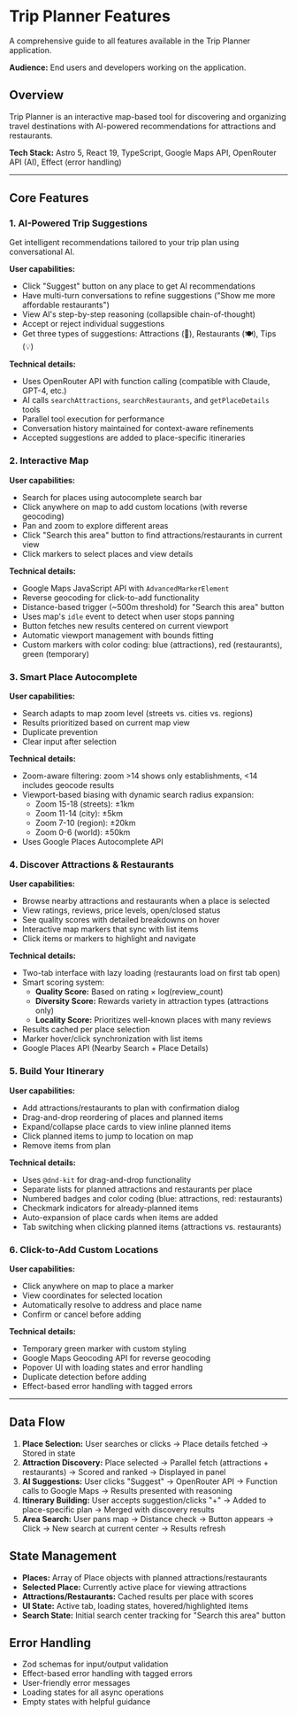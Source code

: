 # Trip Planner Features

A comprehensive guide to all features available in the Trip Planner application.

**Audience:** End users and developers working on the application.

## Overview

Trip Planner is an interactive map-based tool for discovering and organizing travel destinations with AI-powered recommendations for attractions and restaurants.

**Tech Stack:** Astro 5, React 19, TypeScript, Google Maps API, OpenRouter API (AI), Effect (error handling)

---

## Core Features

### 1. AI-Powered Trip Suggestions

Get intelligent recommendations tailored to your trip plan using conversational AI.

**User capabilities:**
- Click "Suggest" button on any place to get AI recommendations
- Have multi-turn conversations to refine suggestions ("Show me more affordable restaurants")
- View AI's step-by-step reasoning (collapsible chain-of-thought)
- Accept or reject individual suggestions
- Get three types of suggestions: Attractions (🎯), Restaurants (🍽️), Tips (💡)

**Technical details:**
- Uses OpenRouter API with function calling (compatible with Claude, GPT-4, etc.)
- AI calls `searchAttractions`, `searchRestaurants`, and `getPlaceDetails` tools
- Parallel tool execution for performance
- Conversation history maintained for context-aware refinements
- Accepted suggestions are added to place-specific itineraries

### 2. Interactive Map

**User capabilities:**
- Search for places using autocomplete search bar
- Click anywhere on map to add custom locations (with reverse geocoding)
- Pan and zoom to explore different areas
- Click "Search this area" button to find attractions/restaurants in current view
- Click markers to select places and view details

**Technical details:**
- Google Maps JavaScript API with `AdvancedMarkerElement`
- Reverse geocoding for click-to-add functionality
- Distance-based trigger (~500m threshold) for "Search this area" button
- Uses map's `idle` event to detect when user stops panning
- Button fetches new results centered on current viewport
- Automatic viewport management with bounds fitting
- Custom markers with color coding: blue (attractions), red (restaurants), green (temporary)

### 3. Smart Place Autocomplete

**User capabilities:**
- Search adapts to map zoom level (streets vs. cities vs. regions)
- Results prioritized based on current map view
- Duplicate prevention
- Clear input after selection

**Technical details:**
- Zoom-aware filtering: zoom >14 shows only establishments, <14 includes geocode results
- Viewport-based biasing with dynamic search radius expansion:
  - Zoom 15-18 (streets): ±1km
  - Zoom 11-14 (city): ±5km
  - Zoom 7-10 (region): ±20km
  - Zoom 0-6 (world): ±50km
- Uses Google Places Autocomplete API

### 4. Discover Attractions & Restaurants

**User capabilities:**
- Browse nearby attractions and restaurants when a place is selected
- View ratings, reviews, price levels, open/closed status
- See quality scores with detailed breakdowns on hover
- Interactive map markers that sync with list items
- Click items or markers to highlight and navigate

**Technical details:**
- Two-tab interface with lazy loading (restaurants load on first tab open)
- Smart scoring system:
  - **Quality Score:** Based on rating × log(review_count)
  - **Diversity Score:** Rewards variety in attraction types (attractions only)
  - **Locality Score:** Prioritizes well-known places with many reviews
- Results cached per place selection
- Marker hover/click synchronization with list items
- Google Places API (Nearby Search + Place Details)

### 5. Build Your Itinerary

**User capabilities:**
- Add attractions/restaurants to plan with confirmation dialog
- Drag-and-drop reordering of places and planned items
- Expand/collapse place cards to view inline planned items
- Click planned items to jump to location on map
- Remove items from plan

**Technical details:**
- Uses `@dnd-kit` for drag-and-drop functionality
- Separate lists for planned attractions and restaurants per place
- Numbered badges and color coding (blue: attractions, red: restaurants)
- Checkmark indicators for already-planned items
- Auto-expansion of place cards when items are added
- Tab switching when clicking planned items (attractions vs. restaurants)

### 6. Click-to-Add Custom Locations

**User capabilities:**
- Click anywhere on map to place a marker
- View coordinates for selected location
- Automatically resolve to address and place name
- Confirm or cancel before adding

**Technical details:**
- Temporary green marker with custom styling
- Google Maps Geocoding API for reverse geocoding
- Popover UI with loading states and error handling
- Duplicate detection before adding
- Effect-based error handling with tagged errors

---

## Data Flow

1. **Place Selection:** User searches or clicks → Place details fetched → Stored in state
2. **Attraction Discovery:** Place selected → Parallel fetch (attractions + restaurants) → Scored and ranked → Displayed in panel
3. **AI Suggestions:** User clicks "Suggest" → OpenRouter API → Function calls to Google Maps → Results presented with reasoning
4. **Itinerary Building:** User accepts suggestion/clicks "+" → Added to place-specific plan → Merged with discovery results
5. **Area Search:** User pans map → Distance check → Button appears → Click → New search at current center → Results refresh

## State Management

- **Places:** Array of Place objects with planned attractions/restaurants
- **Selected Place:** Currently active place for viewing attractions
- **Attractions/Restaurants:** Cached results per place with scores
- **UI State:** Active tab, loading states, hovered/highlighted items
- **Search State:** Initial search center tracking for "Search this area" button

## Error Handling

- Zod schemas for input/output validation
- Effect-based error handling with tagged errors
- User-friendly error messages
- Loading states for all async operations
- Empty states with helpful guidance

